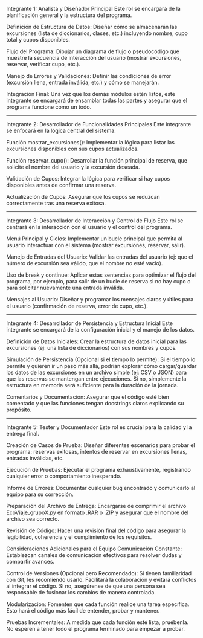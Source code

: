 Integrante 1: Analista y Diseñador Principal
Este rol se encargará de la planificación general y la estructura del programa.

Definición de Estructura de Datos: Diseñar cómo se almacenarán las excursiones (lista de diccionarios, clases, etc.) incluyendo nombre, cupo total y cupos disponibles.

Flujo del Programa: Dibujar un diagrama de flujo o pseudocódigo que muestre la secuencia de interacción del usuario (mostrar excursiones, reservar, verificar cupo, etc.).

Manejo de Errores y Validaciones: Definir las condiciones de error (excursión llena, entrada inválida, etc.) y cómo se manejarán.

Integración Final: Una vez que los demás módulos estén listos, este integrante se encargará de ensamblar todas las partes y asegurar que el programa funcione como un todo.

________________

Integrante 2: Desarrollador de Funcionalidades Principales
Este integrante se enfocará en la lógica central del sistema.

Función mostrar_excursiones(): Implementar la lógica para listar las excursiones disponibles con sus cupos actualizados.

Función reservar_cupo(): Desarrollar la función principal de reserva, que solicite el nombre del usuario y la excursión deseada.

Validación de Cupos: Integrar la lógica para verificar si hay cupos disponibles antes de confirmar una reserva.

Actualización de Cupos: Asegurar que los cupos se reduzcan correctamente tras una reserva exitosa.

__________________

Integrante 3: Desarrollador de Interacción y Control de Flujo
Este rol se centrará en la interacción con el usuario y el control del programa.

Menú Principal y Ciclos: Implementar un bucle principal que permita al usuario interactuar con el sistema (mostrar excursiones, reservar, salir).

Manejo de Entradas del Usuario: Validar las entradas del usuario (ej: que el número de excursión sea válido, que el nombre no esté vacío).

Uso de break y continue: Aplicar estas sentencias para optimizar el flujo del programa, por ejemplo, para salir de un bucle de reserva si no hay cupo o para solicitar nuevamente una entrada inválida.

Mensajes al Usuario: Diseñar y programar los mensajes claros y útiles para el usuario (confirmación de reserva, error de cupo, etc.).

_________________

Integrante 4: Desarrollador de Persistencia y Estructura Inicial
Este integrante se encargará de la configuración inicial y el manejo de los datos.

Definición de Datos Iniciales: Crear la estructura de datos inicial para las excursiones (ej: una lista de diccionarios) con sus nombres y cupos.

Simulación de Persistencia (Opcional si el tiempo lo permite): Si el tiempo lo permite y quieren ir un paso más allá, podrían explorar cómo cargar/guardar los datos de las excursiones en un archivo simple (ej: CSV o JSON) para que las reservas se mantengan entre ejecuciones. Si no, simplemente la estructura en memoria será suficiente para la duración de la jornada.

Comentarios y Documentación: Asegurar que el código esté bien comentado y que las funciones tengan docstrings claros explicando su propósito.


____________________________


Integrante 5: Tester y Documentador
Este rol es crucial para la calidad y la entrega final.

Creación de Casos de Prueba: Diseñar diferentes escenarios para probar el programa: reservas exitosas, intentos de reservar en excursiones llenas, entradas inválidas, etc.

Ejecución de Pruebas: Ejecutar el programa exhaustivamente, registrando cualquier error o comportamiento inesperado.

Informe de Errores: Documentar cualquier bug encontrado y comunicarlo al equipo para su corrección.

Preparación del Archivo de Entrega: Encargarse de comprimir el archivo EcoViaje_grupoX.py en formato .RAR o .ZIP y asegurar que el nombre del archivo sea correcto.

Revisión de Código: Hacer una revisión final del código para asegurar la legibilidad, coherencia y el cumplimiento de los requisitos.

Consideraciones Adicionales para el Equipo
Comunicación Constante: Establezcan canales de comunicación efectivos para resolver dudas y compartir avances.

Control de Versiones (Opcional pero Recomendado): Si tienen familiaridad con Git, les recomiendo usarlo. Facilitará la colaboración y evitará conflictos al integrar el código. Si no, asegúrense de que una persona sea responsable de fusionar los cambios de manera controlada.

Modularización: Fomenten que cada función realice una tarea específica. Esto hará el código más fácil de entender, probar y mantener.

Pruebas Incrementales: A medida que cada función esté lista, pruébenla. No esperen a tener todo el programa terminado para empezar a probar.
